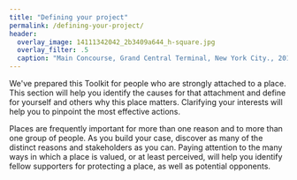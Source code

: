 ```yaml
---
title: "Defining your project"
permalink: /defining-your-project/
header:
  overlay_image: 14111342042_2b3409a644_h-square.jpg
  overlay_filter: .5
  caption: "Main Concourse, Grand Central Terminal, New York City., 2014 April 3. Courtesy [Maciek Lulko/Flickr](https://www.flickr.com/photos/lulek/14111342042) ([CC BY-NC 2.0](https://creativecommons.org/licenses/by-nc/2.0/))"
---
```


We've prepared this Toolkit for people who are strongly attached to a place. This section will help you identify the causes for that attachment and define for yourself and others why this place matters. Clarifying your interests will help you to pinpoint the most effective actions.

Places are frequently important for more than one reason and to more than one group of people. As you build your case, discover as many of the distinct reasons and stakeholders as you can. Paying attention to the many ways in which a place is valued, or at least perceived, will help you identify fellow supporters for protecting a place, as well as potential opponents.
